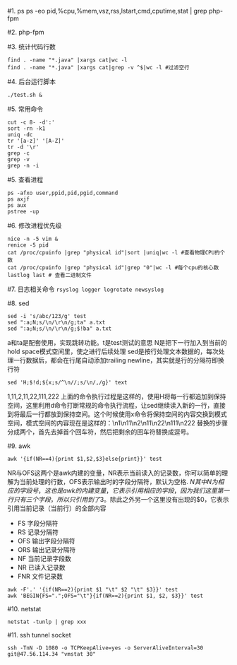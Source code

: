 #1. ps
ps  -eo pid,%cpu,%mem,vsz,rss,lstart,cmd,cputime,stat  | grep php-fpm

#2. php-fpm



#3. 统计代码行数
```
find . -name "*.java" |xargs cat|wc -l
find . -name "*.java" |xargs cat|grep -v ^$|wc -l #过滤空行
```

#4. 后台运行脚本
```
./test.sh &
```
#5. 常用命令
```
cut -c 8- -d':'
sort -rn -k1
uniq -dc
tr '[a-z]' '[A-Z]'
tr -d '\r'
grep -c
grep -v
grep -n -i
```

#5. 查看进程
```
ps -afxo user,ppid,pid,pgid,command
ps axjf
ps aux
pstree -up
```
#6. 修改进程优先级
```
nice -n -5 vim &
renice -5 pid
cat /proc/cpuinfo |grep "physical id"|sort |uniq|wc -l #查看物理CPU的个数
cat /proc/cpuinfo |grep "physical id"|grep "0"|wc -l #每个cpu的核心数
lastlog last # 查看二进制文件
```
#7. 日志相关命令
`rsyslog
logger
logrotate
newsyslog`

#8. sed

```
sed -i 's/abc/123/g' test
sed ":a;N;s/\n/\r\n/g;ta" a.txt
sed ":a;N;s/\n/\r\n/g;$!ba" a.txt
```
a和ta是配套使用，实现跳转功能。t是test测试的意思
N是把下一行加入到当前的hold space模式空间里，使之进行后续处理
sed是按行处理文本数据的，每次处理一行数据后，都会在行尾自动添加trailing newline，其实就是行的分隔符即换行符
```
sed 'H;$!d;${x;s/^\n//;s/\n/,/g}' text
```
1,11,2,11,22,111,222
上面的命令执行过程是这样的，使用H将每一行都追加到保持空间，这里利用d命令打断常规的命令执行流程，让sed继续读入新的一行，直接到将最后一行都放到保持空间。这个时候使用x命令将保持空间的内容交换到模式空间，模式空间的内容现在是这样的：\n1\n11\n2\n11\n22\n111\n222  替换的步骤分成两个，首先去掉首个回车符，然后把剩余的回车符替换成逗号。


#9. awk
```
awk '{if(NR==4){print $1,$2,$3}else{print}}' test
```
NR与OFS这两个是awk内建的变量，NR表示当前读入的记录数，你可以简单的理解为当前处理的行数，OFS表示输出时的字段分隔符，默认为空格.
$N其中N为相应的字段号，这也是awk的内建变量，它表示引用相应的字段，因为我们这里第一行只有三个字段，所以只引用到了$3。除此之外另一个这里没有出现的$0，它表示引用当前记录（当前行）的全部内容

- FS 字段分隔符
- RS 记录分隔符
- OFS 输出字段分隔符
- ORS 输出记录分隔符
- NF 当前记录字段数
- NR 已读入记录数
- FNR 文件记录数


```
awk -F'.' '{if(NR==2){print $1 "\t" $2 "\t" $3}}' test
awk 'BEGIN{FS=".";OFS="\t"}{if(NR==2){print $1, $2, $3}}' test
```


#10. netstat
```
netstat -tunlp | grep xxx
```


#11. ssh tunnel socket
```
ssh -TnN -D 1080 -o TCPKeepAlive=yes -o ServerAliveInterval=30 git@47.56.114.34 "vmstat 30"

```
